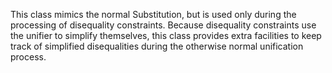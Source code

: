 This class mimics the normal Substitution, but is used only during the processing of disequality constraints. Because disequality constraints use the unifier to simplify themselves, this class provides extra facilities to keep track of simplified disequalities during the otherwise normal unification process.